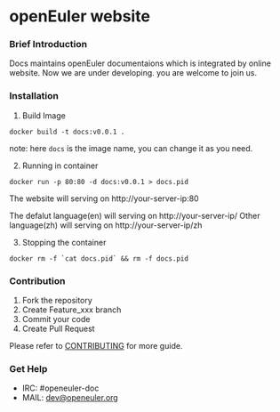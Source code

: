 # openEuler website

### Brief Introduction

Docs maintains openEuler documentaions which is integrated by online website. Now we are under developing.
you are welcome to join us.

### Installation

1. Build Image

```
docker build -t docs:v0.0.1 .
```

note: here ```docs``` is the image name, you can change it as you need.

2. Running in container

```
docker run -p 80:80 -d docs:v0.0.1 > docs.pid
```

The website will serving on http://your-server-ip:80

The defalut language(en) will serving on http://your-server-ip/
Other language(zh) will serving on http://your-server-ip/zh

3. Stopping the container

```
docker rm -f `cat docs.pid` && rm -f docs.pid
```


### Contribution

1. Fork the repository
2. Create Feature_xxx branch
3. Commit your code
4. Create Pull Request

Please refer to [CONTRIBUTING](./CONTRIBUTING.md) for more guide.

### Get Help

- IRC: #openeuler-doc
- MAIL: dev@openeuler.org


